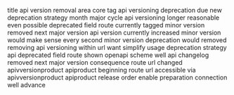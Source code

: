 title api version removal area core tag api versioning deprecation due new deprecation strategy month major cycle api versioning longer reasonable even possible deprecated field route currently tagged minor version removed next major version api version currently increased minor version would make sense every second minor version deprecation would removed removing api versioning within url want simplify usage deprecation strategy api deprecated field route shown openapi scheme well api changelog removed next major version consequence route url changed apivversionproduct apiproduct beginning route url accessible via apivversionproduct apiproduct release order enable preparation connection well advance
